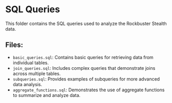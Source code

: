 # SQL Queries

This folder contains the SQL queries used to analyze the Rockbuster Stealth data.

## Files:
- `basic_queries.sql`: Contains basic queries for retrieving data from individual tables.
- `join_queries.sql`: Includes complex queries that demonstrate joins across multiple tables.
- `subqueries.sql`: Provides examples of subqueries for more advanced data analysis.
- `aggregate_functions.sql`: Demonstrates the use of aggregate functions to summarize and analyze data.
